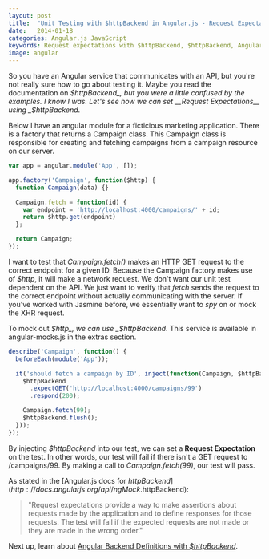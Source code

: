 ```yaml
---
layout: post
title:  "Unit Testing with $httpBackend in Angular.js - Request Expectations"
date:   2014-01-18
categories: Angular.js JavaScript
keywords: Request expectations with $httpBackend, $httpBackend, Angular.js, Unit Testing in Angular.js, Angular Mocks
image: angular
---
```


So you have an Angular service that communicates with an API, but you're not really sure how to go about testing it. Maybe you read the documentation on _$httpBackend_, but you were a little confused by the examples. I know I was. Let's see how we can set __Request Expectations__ using _$httpBackend_.

Below I have an angular module for a ficticious marketing application. There is a factory that returns a Campaign class. This Campaign class is responsible for creating and fetching campaigns from a campaign resource on our server.

```js
var app = angular.module('App', []);

app.factory('Campaign', function($http) {
  function Campaign(data) {}

  Campaign.fetch = function(id) {
    var endpoint = 'http://localhost:4000/campaigns/' + id;
    return $http.get(endpoint)
  };

  return Campaign;
});
```

I want to test that _Campaign.fetch()_ makes an HTTP GET request to the correct endpoint for a given ID. Because the Campaign factory makes use of _$http_, it will make a network request. We don't want our unit test dependent on the API. We just want to verify that _fetch_ sends the request to the correct endpoint without actually communicating with the server. If you've worked with Jasmine before, we essentially want to _spy_ on or mock the XHR request.

To mock out _$http_, we can use _$httpBackend_. This service is available in angular-mocks.js in the extras section.

```js
describe('Campaign', function() {
  beforeEach(module('App'));

  it('should fetch a campaign by ID', inject(function(Campaign, $httpBackend) {
    $httpBackend
      .expectGET('http://localhost:4000/campaigns/99')
      .respond(200);

    Campaign.fetch(99);
    $httpBackend.flush();
  }));
});
```

By injecting _$httpBackend_ into our test, we can set a __Request Expectation__ on the test. In other words, our test will fail if there isn't a GET request to /campaigns/99. By making a call to _Campaign.fetch(99)_, our test will pass.

As stated in the [Angular.js docs for $httpBackend](http://docs.angularjs.org/api/ngMock.$httpBackend):

> "Request expectations provide a way to make assertions about requests made by the application and to define responses for those requests. The test will fail if the expected requests are not made or they are made in the wrong order."

Next up, learn about [Angular Backend Definitions with _$httpBackend_](/angular.js/javascript/2014/01/20/backend-definitions-with-httpBackend.html).
